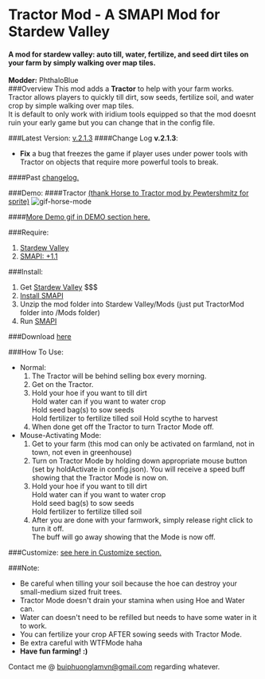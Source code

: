 # Tractor Mod - A SMAPI Mod for Stardew Valley
#### A mod for stardew valley: auto till, water, fertilize, and seed dirt tiles on your farm by simply walking over map tiles. 

**Modder:** PhthaloBlue  
###Overview
This mod adds a **Tractor** to help with your farm works.
Tractor allows players to quickly till dirt, sow seeds, fertilize soil, and water crop by simple walking over map tiles.  
It is default to only work with iridium tools equipped so that the mod doesnt ruin your early game but you can change that in the config file.

###Latest Version: [v.2.1.3](https://github.com/lambui/StardewValleyMod_TractorMod/releases)
####Change Log **v.2.1.3**:
+ **Fix** a bug that freezes the game if player uses under power tools with Tractor on objects that require more powerful tools to break.  

####Past [changelog.](https://github.com/lambui/StardewValleyMod_TractorMod/blob/master/Changelog.md)

###Demo:
####Tractor [(thank Horse to Tractor mod by Pewtershmitz for sprite)](http://community.playstarbound.com/threads/tractor-v-1-3-horse-replacement.108604/)
![gif-horse-mode](https://github.com/lambui/StardewValleyMod_TractorMod/blob/gif/images/tractor2.gif)  

####[More Demo gif in DEMO section here.](https://github.com/lambui/StardewValleyMod_TractorMod/blob/master/Changelog.md)

###Require:  
1. [Stardew Valley](http://store.steampowered.com/app/413150/)
2. [SMAPI: +1.1](https://github.com/ClxS/SMAPI/releases)

###Install:  
1. Get [Stardew Valley](http://store.steampowered.com/app/413150/) $$$
2. [Install SMAPI](http://canimod.com/guides/using-mods#installing-smapi)
3. Unzip the mod folder into Stardew Valley/Mods (just put TractorMod folder into /Mods folder)
4. Run [SMAPI](http://canimod.com/guides/using-mods#installing-smapi)


###Download [here](https://github.com/lambui/StardewValleyMod_TractorMod/releases)

###How To Use:
+ Normal: 
  1. The Tractor will be behind selling box every morning.
  2. Get on the Tractor.
  3. Hold your hoe if you want to till dirt  
    Hold water can if you want to water crop  
    Hold seed bag(s) to sow seeds  
    Hold fertilizer to fertilize tilled soil
    Hold scythe to harvest 
  4. When done get off the Tractor to turn Tractor Mode off.
+ Mouse-Activating Mode:  
    1. Get to your farm (this mod can only be activated on farmland, not in town, not even in greenhouse)
    2. Turn on Tractor Mode by holding down appropriate mouse button (set by holdActivate in config.json). 
    You will receive a speed buff showing that the Tractor Mode is now on.
    3. Hold your hoe if you want to till dirt  
    Hold water can if you want to water crop  
    Hold seed bag(s) to sow seeds  
    Hold fertilizer to fertilize tilled soil
    4. After you are done with your farmwork, simply release right click to turn it off.  
    The buff will go away showing that the Mode is now off.

###Customize: [see here in Customize section.](https://github.com/lambui/StardewValleyMod_TractorMod/blob/master/Changelog.md)  

###Note:  
+ Be careful when tilling your soil because the hoe can destroy your small-medium sized fruit trees.  
+ Tractor Mode doesn't drain your stamina when using Hoe and Water can.  
+ Water can doesn't need to be refilled but needs to have some water in it to work.  
+ You can fertilize your crop AFTER sowing seeds with Tractor Mode.  
+ Be extra careful with WTFMode haha
+ **Have fun farming! :)**

Contact me @ [buiphuonglamvn@gmail.com](mailto:buiphuonglamvn@gmail.com) regarding whatever.
